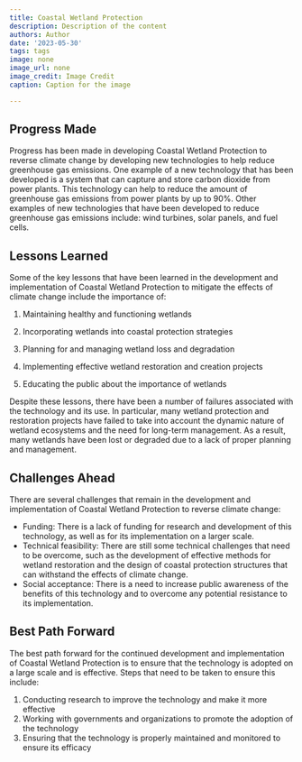 ```yaml
---
title: Coastal Wetland Protection
description: Description of the content
authors: Author
date: '2023-05-30'
tags: tags
image: none
image_url: none
image_credit: Image Credit
caption: Caption for the image

---
```




## Progress Made

Progress has been made in developing Coastal Wetland Protection to reverse climate change by developing new technologies to help reduce greenhouse gas emissions. One example of a new technology that has been developed is a system that can capture and store carbon dioxide from power plants. This technology can help to reduce the amount of greenhouse gas emissions from power plants by up to 90%. Other examples of new technologies that have been developed to reduce greenhouse gas emissions include: wind turbines, solar panels, and fuel cells.

## Lessons Learned

Some of the key lessons that have been learned in the development and implementation of Coastal Wetland Protection to mitigate the effects of climate change include the importance of:

1. Maintaining healthy and functioning wetlands

2. Incorporating wetlands into coastal protection strategies

3. Planning for and managing wetland loss and degradation

4. Implementing effective wetland restoration and creation projects

5. Educating the public about the importance of wetlands

Despite these lessons, there have been a number of failures associated with the technology and its use. In particular, many wetland protection and restoration projects have failed to take into account the dynamic nature of wetland ecosystems and the need for long-term management. As a result, many wetlands have been lost or degraded due to a lack of proper planning and management.

## Challenges Ahead

There are several challenges that remain in the development and implementation of Coastal Wetland Protection to reverse climate change:
* Funding: There is a lack of funding for research and development of this technology, as well as for its implementation on a larger scale.
* Technical feasibility: There are still some technical challenges that need to be overcome, such as the development of effective methods for wetland restoration and the design of coastal protection structures that can withstand the effects of climate change.
* Social acceptance: There is a need to increase public awareness of the benefits of this technology and to overcome any potential resistance to its implementation.

## Best Path Forward

The best path forward for the continued development and implementation of Coastal Wetland Protection is to ensure that the technology is adopted on a large scale and is effective. Steps that need to be taken to ensure this include:

1. Conducting research to improve the technology and make it more effective
2. Working with governments and organizations to promote the adoption of the technology
3. Ensuring that the technology is properly maintained and monitored to ensure its efficacy
